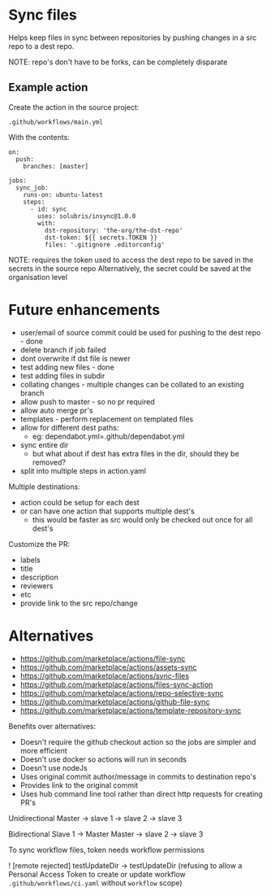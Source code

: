 # Sync files

Helps keep files in sync between repositories by pushing changes in a src repo to a dest repo.

NOTE: repo's don't have to be forks, can be completely disparate

## Example action

Create the action in the source project:

    .github/workflows/main.yml

With the contents:

    on:
      push:
        branches: [master]
    
    jobs:
      sync_job:
        runs-on: ubuntu-latest
        steps:
          - id: sync
            uses: solubris/insync@1.0.0
            with:
              dst-repository: 'the-org/the-dst-repo'
              dst-token: ${{ secrets.TOKEN }}
              files: '.gitignore .editorconfig'

NOTE: requires the token used to access the dest repo to be saved in the secrets in the source repo
Alternatively, the secret could be saved at the organisation level

# Future enhancements

- user/email of source commit could be used for pushing to the dest repo - done
- delete branch if job failed
- dont overwrite if dst file is newer
- test adding new files - done
- test adding files in subdir
- collating changes - multiple changes can be collated to an existing branch
- allow push to master - so no pr required
- allow auto merge pr's
- templates - perform replacement on templated files
- allow for different dest paths:
  - eg: dependabot.yml=.github/dependabot.yml
- sync entire dir
  - but what about if dest has extra files in the dir, should they be removed?
- split into multiple steps in action.yaml

Multiple destinations:
- action could be setup for each dest
- or can have one action that supports multiple dest's
  - this would be faster as src would only be checked out once for all dest's

Customize the PR:
- labels
- title
- description
- reviewers
- etc
- provide link to the src repo/change

# Alternatives

- https://github.com/marketplace/actions/file-sync
- https://github.com/marketplace/actions/assets-sync
- https://github.com/marketplace/actions/sync-files
- https://github.com/marketplace/actions/files-sync-action
- https://github.com/marketplace/actions/repo-selective-sync
- https://github.com/marketplace/actions/github-file-sync
- https://github.com/marketplace/actions/template-repository-sync


Benefits over alternatives:
- Doesn't require the github checkout action so the jobs are simpler and more efficient
- Doesn't use docker so actions will run in seconds
- Doesn't use nodeJs
- Uses original commit author/message in commits to destination repo's
- Provides link to the original commit
- Uses hub command line tool rather than direct http requests for creating PR's


Unidirectional
Master -> slave 1
       -> slave 2
       -> slave 3

Bidirectional
Slave 1 -> Master
Master -> slave 2
       -> slave 3

To sync workflow files, token needs workflow permissions

! [remote rejected] testUpdateDir -> testUpdateDir (refusing to allow a Personal Access Token to create or update workflow `.github/workflows/ci.yaml` without `workflow` scope)


